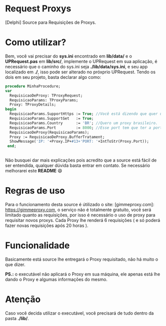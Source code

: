 # Request Proxys
[Delphi] Source para Requisições de Proxys.

# Como utilizar?
Bem, você vai precisar do **sys.ini** encontrado em **lib/data/** e o **UPRequest.pas** em **lib/src/**, implemente o UPRequest em sua aplicação,
é necessário que o caminho do sys.ini seja **./lib/data/sys.ini**, e seu app localizado em **./**, isso pode ser alterado no próxprio UPRequest.
Tendo os dois em seu projeto, basta declarar algo como:

```pascal
procedure MinhaProcedure;
var
  RequisicaoDeProxy: TProxyRequest;
  RequisicaoParams: TProxyParams;
  Proxy: TProxyDetails;
begin
  RequisicaoParams.SupportHttps := True; //Você está dizendo que quer um proxy que suporta https...
  RequisicaoParams.SupportGet   := True;
  RequisicaoParams.Country      := 'BR'; //Quero um proxy brasileiro.
  RequisicaoParams.Port         := 8000; //Esse port tem que ter a porta 8000 aberta
  RequisicaoDeProxy(RequisicaoParams);
  Proxy := RequisicaoDeProxy.BufferTratament;
  ShowMessage('IP: '+Proxy.IP+#13+'PORT: '+IntToStr(Proxy.Port));
 end;
 
```

Não busquei dar mais explicações pois acredito que a source está fácil de ser entendida, qualquer dúvida basta entrar em contato.
Se necessário melhorarei este **README** :smile:

# Regras de uso
Para o funcionamento desta source é útilizado o site: [gimmeproxy.com]: https://gimmeproxy.com, o serviço não é totalmente gratuito, você
será limitado quanto as requisições, por isso é necessário o uso de proxy para requisitar novos proxys.
Cada Proxy lhe renderá 6 requisições ( e só poderá fazer novas requisições após 20 horas ).

# Funcionalidade
Basicamente está source lhe entregará o Proxy requisitado, não há muito o que dizer.

**PS.:** o executável não aplicará o Proxy em sua máquina, ele apenas está lhe dando o Proxy e algumas informações do mesmo.

# Atenção
Caso você decida utilizar o executável, você precisará de tudo dentro da pasta **./lib/**.
